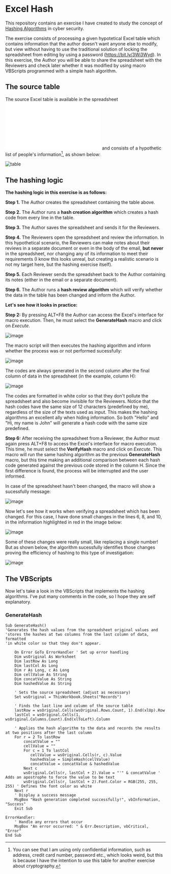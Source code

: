 # Excel Hash
This repository contains an exercise I have created to study the concept of [Hashing Algorithms](https://www.sciencedirect.com/topics/computer-science/hashing-algorithm#:~:text=Cryptographic%20hashing%20algorithms%2C%20also%20known,product%2C%20called%20the%20hash%20value.) in cyber security. 

The exercise consists of processing a given hypotetical Excel table which contains information that the author doesn't want anyone else to modify, but view without having to use the traditional solution of locking the spreadsheet from editing by using a password (https://bit.ly/3Wi3Wyd). In this exercise, the Author you will be able to share the spreadsheet with the Reviewers and check later whether it was modified by using macro VBScripts programmed with a simple hash algorithm.

## The source table

The source Excel table is available in the spreadsheet ![Excel_Hash](Excel_Hash.xlsm) and consists of a hypothetic list of people's information[^1], as shown below:

![table](/Images/table-sample.png)

## The hashing logic

**The hashing logic in this exercise is as follows:**

**Step 1.** The Author creates the spreadsheet containing the table above.

**Step 2.** The Author runs a **hash creation algorithm** which creates a hash code from every line in the table.

**Step 3.** The Author saves the spreadsheet and sends it for the Reviewers.

**Step 4.** The Reviewers open the spreadsheet and review the information. In this hypothetical scenario, the Reviewers can make notes about their reviews in a separate document or even in the body of the email, **but never** in the spreadsheet, nor changing any of its information to meet their requirements (I know this looks unreal, but creating a realistic scenario is not my target here, but the hashing exercise itself).

**Step 5.** Each Reviewer sends the spreadsheet back to the Author containing its notes (either in the email or a separate document).

**Step 6.** The Author runs a **hash review algorithm** which will verify whether the data in the table has been changed and inform the Author.

**Let's see how it looks in practice:**

**Step 2:** By pressing ALT+F8 the Author can access the Excel's interface for macro execution. Then, he must select the **GenerateHash** macro and click on *Execute*.

![image](/Images/Generate-Hash-2.png)

The macro script will then executes the hashing algorithm and inform whether the process was or not performed sucessfully:

![image](/Images/hash-completed-2.png)

The codes are always generated in the second column after the final column of data in the spreadsheet (in the example, column H):

![image](/Images/hash-codes.png)

The codes are formatted in white color so that they don't pollute the spreadsheet and also become invisible for the Reviewers.
Notice that the hash codes have the same size of 12 characters (predefined by me), regardless of the size of the texts used as input. This makes the hashing algorithms an excellent ally when hiding information. So both "Hello" and "Hi, my name is John" will generate a hash code with the same size predefined.


[^1]: You can see that I am using only confidential information, such as address, credit card number, password etc., which looks weird, but this is because I have the intention to use this table for another exercise about cryptography.

**Step 6:** After receiving the spreadsheet from a Reviewer, the Author must again press ALT+F8 to access the Excel's interface for macro execution. This time, he must select the **VerifyHash** macro and click on *Execute*. This macro will run the same hashing algorithm as the previous **GenerateHash** macro, but this time making an additional comparison between each hash code generated against the previous code stored in the column H. Since the first difference is found, the process will be interrupted and the user informed.

In case of the spreadsheet hasn't been changed, the macro will show a sucessfully message:

![image](/Images/verify-hash-sucess.png)

Now let's see how it works when verifying a spreadsheet which has been changed. For this case, I have done small changes in the lines 6, 8, and 10, in the information highlighted in red in the image below:

![image](/Images/changes-in-data.png)

Some of these changes were really small, like replacing a single number! But as shown below, the algorithm sucessfully identifies those changes proving the efficiency of hashing to this type of investigation:

![image](/Images/verify-hash-alert.png)

## The VBScripts

Now let's take a look in the VBScripts that implements the hashing algorithms. I've put many comments in the code, so I hope they are self explanatory.

### GenerateHash

```VBScript
Sub GenerateHash()
'Generates the hash values from the spreadsheet original values and
'stores the hashes at two columns from the last column of data, formatted
'in white color so that they don't appear.
    
    On Error GoTo ErrorHandler ' Set up error handling
    Dim wsOriginal As Worksheet
    Dim lastRow As Long
    Dim lastCol As Long
    Dim r As Long, c As Long
    Dim cellValue As String
    Dim concatValue As String
    Dim hashedValue As String
    
    ' Sets the source spreadsheet (adjust as necessary)
    Set wsOriginal = ThisWorkbook.Sheets("Records")
    
    ' Finds the last line and column of the source table
    lastRow = wsOriginal.Cells(wsOriginal.Rows.Count, 1).End(xlUp).Row
    lastCol = wsOriginal.Cells(1, wsOriginal.Columns.Count).End(xlToLeft).Column
    
    ' Applies the hash algorithm to the data and records the results at two positions after the last column
    For r = 2 To lastRow
        concatValue = ""
        cellValue = ""
        For c = 1 To lastCol
           cellValue = wsOriginal.Cells(r, c).Value
           hashedValue = SimpleHash(cellValue)
           concatValue = concatValue & hashedValue
        Next c
        wsOriginal.Cells(r, lastCol + 2).Value = "'" & concatValue ' Adds an apostrophe to force the value to be text
        wsOriginal.Cells(r, lastCol + 2).Font.Color = RGB(255, 255, 255) ' Defines the font color as white
    Next r
    ' Display a success message
    MsgBox "Hash generation completed successfully!", vbInformation, "Success"
    Exit Sub

ErrorHandler:
    ' Handle any errors that occur
    MsgBox "An error occurred: " & Err.Description, vbCritical, "Error"
End Sub
```
